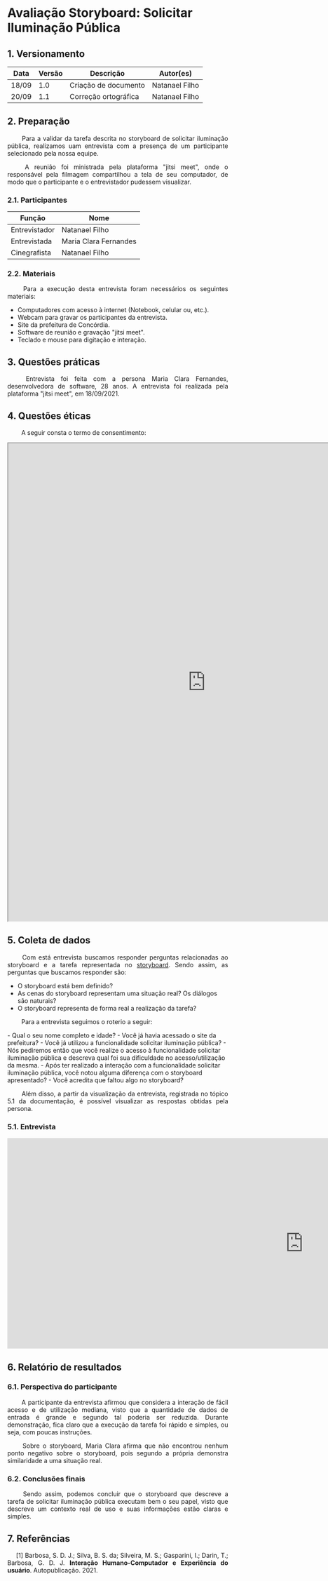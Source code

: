 # Avaliação Storyboard: Solicitar Iluminação Pública

## 1. Versionamento
|Data|Versão|Descrição|Autor(es)
|--|--|--|--|
|18/09|1.0|Criação de documento|Natanael Filho| 
|20/09|1.1|Correção ortográfica|Natanael Filho|

## 2. Preparação

<p align = "justify">  &emsp;&emsp; Para a validar da tarefa descrita no storyboard de solicitar iluminação pública, realizamos uam entrevista com a presença de um participante selecionado pela nossa equipe.</p>

<p align = "justify">  &emsp;&emsp; A reunião foi ministrada pela plataforma "jitsi meet", onde o responsável pela filmagem compartilhou a tela de seu computador, de modo que o participante e o entrevistador pudessem visualizar.</p>

### 2.1. Participantes

|Função|Nome|
|--|--|
|Entrevistador|Natanael Filho|
|Entrevistada|Maria Clara Fernandes|
|Cinegrafista|Natanael Filho|

### 2.2. Materiais

<p align = "justify">  &emsp;&emsp; Para a execução desta entrevista foram necessários os seguintes materiais:</p>

- Computadores com acesso à internet (Notebook, celular ou, etc.).
- Webcam para gravar os participantes da entrevista.
- Site da prefeitura de Concórdia.
- Software de reunião e gravação "jitsi meet".
- Teclado e mouse para digitação e interação.

## 3. Questões práticas
<p align = "justify">  &emsp;&emsp; Entrevista foi feita com a persona Maria Clara Fernandes, desenvolvedora de software, 28 anos. A entrevista foi realizada pela plataforma "jitsi meet", em 18/09/2021.</p>

## 4. Questões éticas
<p align = "justify">  &emsp;&emsp; A seguir consta o termo de consentimento: </p>

<iframe width=900 height=1090 src="https://docs.google.com/document/d/e/2PACX-1vTSIZj8nqCPszx8uCQDf-lLUs-0N4OkujT2QMwv7w2bTF1BzAWnNl9BfyzXUMt2uCABUQIoXRh6pP4v/pub?embedded=true"></iframe>

## 5. Coleta de dados 

<p align = "justify">  &emsp;&emsp; Com está entrevista buscamos responder perguntas relacionadas ao storyboard e a tarefa representada no <a href="../../storyboards">storyboard</a>. Sendo assim, as perguntas que buscamos responder são:</p>

- O storyboard está bem definido?
- As cenas do storyboard representam uma situação real? Os diálogos são naturais?
- O storyboard representa de forma real a realização da tarefa?

<p align = "justify">  &emsp;&emsp; Para a entrevista seguimos o roterio a seguir:</p>
- Qual o seu nome completo e idade?
- Você já havia acessado o site da prefeitura?
- Você já utilizou a funcionalidade solicitar iluminação pública?
- Nós pediremos então que você realize o acesso à funcionalidade solicitar iluminação pública e descreva qual foi sua dificuldade no acesso/utilização da mesma.
- Após ter realizado a interação com a funcionalidade solicitar iluminação pública, você notou alguma diferença com o storyboard apresentado?
- Você acredita que faltou algo no storyboard?

<p align = "justify">  &emsp;&emsp; Além disso, a partir da visualização da entrevista, registrada no tópico 5.1 da documentação, é possível visualizar as respostas obtidas pela persona.</p>

### 5.1. Entrevista

<iframe width="1350" height="480" src="https://www.youtube.com/embed/8pNftzHPQ7k" title="YouTube video player" frameborder="0" allow="accelerometer; autoplay; clipboard-write; encrypted-media; gyroscope; picture-in-picture" allowfullscreen></iframe>

## 6. Relatório de resultados

### 6.1. Perspectiva do participante

<p align = "justify">  &emsp;&emsp; A participante da entrevista afirmou que considera a interação de fácil acesso e de utilização mediana, visto que a quantidade de dados de entrada é grande e segundo tal poderia ser reduzida. Durante demonstração, fica claro que a execução da tarefa foi rápido e simples, ou seja, com poucas instruções.</p>

<p align = "justify">  &emsp;&emsp; Sobre o storyboard, Maria Clara afirma que não encontrou nenhum ponto negativo sobre o storyboard, pois segundo a própria demonstra similaridade a uma situação real.</p>

### 6.2. Conclusões finais

<p align = "justify">  &emsp;&emsp; Sendo assim, podemos concluir que o storyboard que descreve a tarefa de solicitar iluminação pública executam bem o seu papel, visto que descreve um contexto real de uso e suas informações estão claras e simples. </p>

## 7. Referências

<p style="text-align: justify; text-indent: 20px">[1] Barbosa, S. D. J.; Silva, B. S. da; Silveira, M. S.; Gasparini, I.; Darin, T.; Barbosa, G. D. J. <b>Interação Humano-Computador e Experiência do usuário</b>. Autopublicação. 2021.</p>
